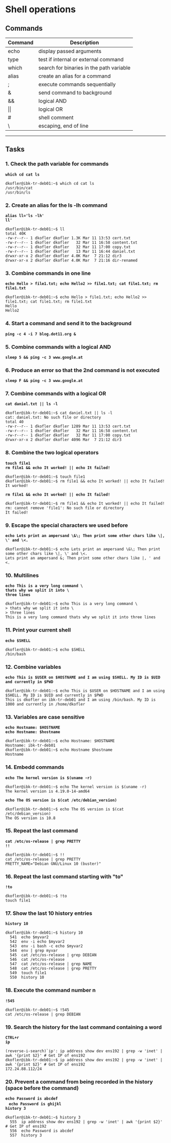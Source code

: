 # Shell operations
## Commands
| Command | Description |
| ---| --- |
| echo | display passed arguments |
| type | test if internal or external command |
| which | search for binaries in the path variable |
| alias | create an alias for a command |
| ; | execute commands sequentially |
| & | send command to background |
| && | logical AND |
| \|\| | logical OR |
| # | shell comment |
| \\ | escaping, end of line |
---

## Tasks
### 1. Check the path variable for commands
**`which cd cat ls`**
```
dkofler@ibk-tr-deb01:~$ which cd cat ls
/usr/bin/cat
/usr/bin/ls
```

### 2. Create an alias for the ls -lh command
**`alias ll='ls -lh'`**  
**`ll'`**
```
dkofler@ibk-tr-deb01:~$ ll
total 40K
-rw-r--r-- 1 dkofler dkofler 1.3K Mar 11 13:53 cert.txt
-rw-r--r-- 1 dkofler dkofler   32 Mar 11 16:58 content.txt
-rw-r--r-- 1 dkofler dkofler   32 Mar 11 17:00 copy.txt
-rw-r--r-- 1 dkofler dkofler   13 Mar 11 16:44 daniel.txt
drwxr-xr-x 2 dkofler dkofler 4.0K Mar  7 21:12 dir3
drwxr-xr-x 2 dkofler dkofler 4.0K Mar  7 21:16 dir-renamed
```

### 3. Combine commands in one line
**`echo Hello > file1.txt; echo Hello2 >> file1.txt; cat file1.txt; rm file1.txt`**
```
dkofler@ibk-tr-deb01:~$ echo Hello > file1.txt; echo Hello2 >> file1.txt; cat file1.txt; rm file1.txt
Hello
Hello2
```

### 4. Start a command and send it to the background
**`ping -c 4 -i 7 blog.dot11.org &`**

### 5. Combine commands with a logical AND
**`sleep 5 && ping -c 3 www.google.at`**

### 6. Produce an error so that the 2nd command is not executed
**`sleep F && ping -c 3 www.google.at`**

### 7. Combine commands with a logical OR
**`cat daniel.txt || ls -l`**
```
dkofler@ibk-tr-deb01:~$ cat daniel.txt || ls -l
cat: daniel.txt: No such file or directory
total 40
-rw-r--r-- 1 dkofler dkofler 1289 Mar 11 13:53 cert.txt
-rw-r--r-- 1 dkofler dkofler   32 Mar 11 16:58 content.txt
-rw-r--r-- 1 dkofler dkofler   32 Mar 11 17:00 copy.txt
drwxr-xr-x 2 dkofler dkofler 4096 Mar  7 21:12 dir3
```

### 8. Combine the two logical operators
**`touch file1`**  
**`rm file1 && echo It worked! || echo It failed!`**  
```
dkofler@ibk-tr-deb01:~$ touch file1
dkofler@ibk-tr-deb01:~$ rm file1 && echo It worked! || echo It failed!
It worked!
```
**`rm file1 && echo It worked! || echo It failed!`**
```
dkofler@ibk-tr-deb01:~$ rm file1 && echo It worked! || echo It failed!
rm: cannot remove 'file1': No such file or directory
It failed!
```

### 9. Escape the special characters we used before
**`echo Lets print an ampersand \&\; Then print some other chars like \|, \' and \<.`**
```
dkofler@ibk-tr-deb01:~$ echo Lets print an ampersand \&\; Then print some other chars like \|, \' and \<.
Lets print an ampersand &; Then print some other chars like |, ' and <.
```

### 10. Multilines
**`echo This is a very long command \`**  
**`thats why we split it into \`**  
**`three lines`**
```
dkofler@ibk-tr-deb01:~$ echo This is a very long command \
> thats why we split it into \
> three lines
This is a very long command thats why we split it into three lines
```

### 11. Print your current shell
**`echo $SHELL`**
```
dkofler@ibk-tr-deb01:~$ echo $SHELL
/bin/bash
```

### 12. Combine variables
**`echo This is $USER on $HOSTNAME and I am using $SHELL. My ID is $UID and currently in $PWD`**
```
dkofler@ibk-tr-deb01:~$ echo This is $USER on $HOSTNAME and I am using $SHELL. My ID is $UID and currently in $PWD
This is dkofler on ibk-tr-deb01 and I am using /bin/bash. My ID is 1000 and currently in /home/dkofler
```

### 13. Variables are case sensitive
**`echo Hostname: $HOSTNAME`**  
**`echo Hostname: $hostname`**
```
dkofler@ibk-tr-deb01:~$ echo Hostname: $HOSTNAME
Hostname: ibk-tr-deb01
dkofler@ibk-tr-deb01:~$ echo Hostname $hostname
Hostname
```

### 14. Embedd commands
**`echo The kernel version is $(uname -r)`**
```
dkofler@ibk-tr-deb01:~$ echo The kernel version is $(uname -r)
The kernel version is 4.19.0-14-amd64
```

**`echo The OS version is $(cat /etc/debian_version)`**
```
dkofler@ibk-tr-deb01:~$ echo The OS version is $(cat /etc/debian_version)
The OS version is 10.8
```

### 15. Repeat the last command
**`cat /etc/os-release | grep PRETTY`**  
**`!!`**
```
dkofler@ibk-tr-deb01:~$ !!
cat /etc/os-release | grep PRETTY
PRETTY_NAME="Debian GNU/Linux 10 (buster)"
```

### 16. Repeat the last command starting with "to"
**`!to`**  
```
dkofler@ibk-tr-deb01:~$ !to
touch file1
```

### 17. Show the last 10 history entries
**`history 10`**  
```
dkofler@ibk-tr-deb01:~$ history 10
  541  echo $myvar2
  542  env -i echo $myvar2
  543  env -i bash -c echo $myvar2
  544  env | grep myvar
  545  cat /etc/os-release | grep DEBIAN
  546  cat /etc/os-release
  547  cat /etc/os-release | grep NAME
  548  cat /etc/os-release | grep PRETTY
  549  touch file1
  550  history 10
```

### 18. Execute the command number n
**`!545`**  
```
dkofler@ibk-tr-deb01:~$ !545
cat /etc/os-release | grep DEBIAN
```

### 19. Search the history for the last command containing a word
**`CTRL+r`**  
**`ip`**
```
(reverse-i-search)`ip': ip address show dev ens192 | grep -w 'inet' | awk '{print $2}' # Get IP of ens192
dkofler@ibk-tr-deb01:~$ ip address show dev ens192 | grep -w 'inet' | awk '{print $2}' # Get IP of ens192
172.24.88.112/24
```

### 20. Prevent a command from being recorded in the history (space before the command)
**`echo Password is abcdef`**  
&nbsp;**` echo Password is ghijkl`**  
**`history 3`**
```
dkofler@ibk-tr-deb01:~$ history 3
  555  ip address show dev ens192 | grep -w 'inet' | awk '{print $2}' # Get IP of ens192
  556  echo Password is abcdef
  557  history 3
```
